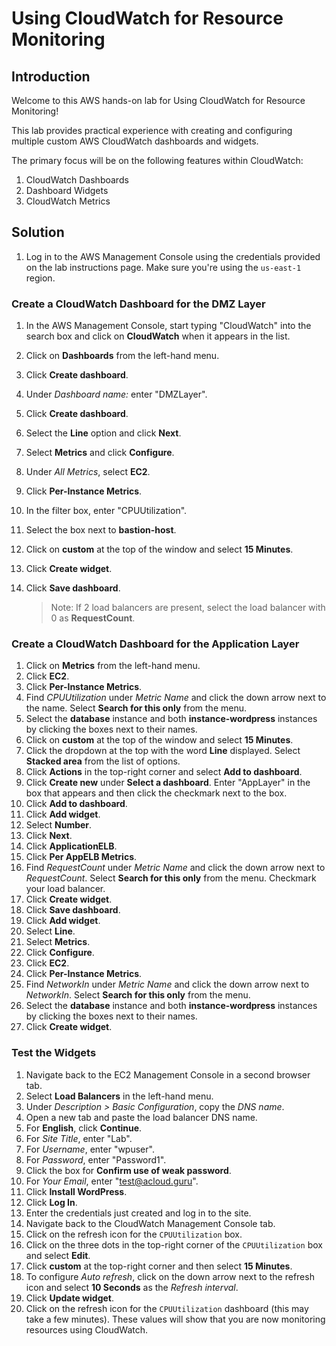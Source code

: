 # Using CloudWatch for Resource Monitoring

## Introduction

Welcome to this AWS hands-on lab for Using CloudWatch for Resource Monitoring!

This lab provides practical experience with creating and configuring multiple custom AWS CloudWatch dashboards and widgets.

The primary focus will be on the following features within CloudWatch:

1. CloudWatch Dashboards
2. Dashboard Widgets
3. CloudWatch Metrics

## Solution

1. Log in to the AWS Management Console using the credentials provided on the lab instructions page. Make sure you're using the `us-east-1` region.

### Create a CloudWatch Dashboard for the DMZ Layer

1. In the AWS Management Console, start typing "CloudWatch" into the search box and click on **CloudWatch** when it appears in the list.

2. Click on **Dashboards** from the left-hand menu.

3. Click **Create dashboard**.

4. Under *Dashboard name:* enter "DMZLayer".

5. Click **Create dashboard**.

6. Select the **Line** option and click **Next**.

7. Select **Metrics** and click **Configure**.

8. Under *All Metrics*, select **EC2**.

9. Click **Per-Instance Metrics**.

10. In the filter box, enter "CPUUtilization".

11. Select the box next to **bastion-host**.

12. Click on **custom** at the top of the window and select **15 Minutes**.

13. Click **Create widget**.

14. Click **Save dashboard**.

    > Note: If 2 load balancers are present, select the load balancer with 0 as **RequestCount**.

### Create a CloudWatch Dashboard for the Application Layer

1. Click on **Metrics** from the left-hand menu.
2. Click **EC2**.
3. Click **Per-Instance Metrics**.
4. Find *CPUUtilization* under *Metric Name* and click the down arrow next to the name. Select **Search for this only** from the menu.
5. Select the **database** instance and both **instance-wordpress** instances by clicking the boxes next to their names.
6. Click on **custom** at the top of the window and select **15 Minutes**.
7. Click the dropdown at the top with the word **Line** displayed. Select **Stacked area** from the list of options.
8. Click **Actions** in the top-right corner and select **Add to dashboard**.
9. Click **Create new** under **Select a dashboard**. Enter "AppLayer" in the box that appears and then click the checkmark next to the box.
10. Click **Add to dashboard**.
11. Click **Add widget**.
12. Select **Number**.
13. Click **Next**.
14. Click **ApplicationELB**.
15. Click **Per AppELB Metrics**.
16. Find *RequestCount* under *Metric Name* and click the down arrow next to *RequestCount*. Select **Search for this only** from the menu. Checkmark your load balancer.
17. Click **Create widget**.
18. Click **Save dashboard**.
19. Click **Add widget**.
20. Select **Line**.
21. Select **Metrics**.
22. Click **Configure**.
23. Click **EC2**.
24. Click **Per-Instance Metrics**.
25. Find *NetworkIn* under *Metric Name* and click the down arrow next to *NetworkIn*. Select **Search for this only** from the menu.
26. Select the **database** instance and both **instance-wordpress** instances by clicking the boxes next to their names.
27. Click **Create widget**.

### Test the Widgets

1. Navigate back to the EC2 Management Console in a second browser tab.
2. Select **Load Balancers** in the left-hand menu.
3. Under *Description > Basic Configuration*, copy the *DNS name*.
4. Open a new tab and paste the load balancer DNS name.
5. For **English**, click **Continue**.
6. For *Site Title*, enter "Lab".
7. For *Username*, enter "wpuser".
8. For *Password*, enter "Password1".
9. Click the box for **Confirm use of weak password**.
10. For *Your Email*, enter "test@acloud.guru".
11. Click **Install WordPress**.
12. Click **Log In**.
13. Enter the credentials just created and log in to the site.
14. Navigate back to the CloudWatch Management Console tab.
15. Click on the refresh icon for the `CPUUtilization` box.
16. Click on the three dots in the top-right corner of the `CPUUtilization` box and select **Edit**.
17. Click **custom** at the top-right corner and then select **15 Minutes**.
18. To configure *Auto refresh*, click on the down arrow next to the refresh icon and select **10 Seconds** as the *Refresh interval*.
19. Click **Update widget**.
20. Click on the refresh icon for the `CPUUtilization` dashboard (this may take a few minutes). These values will show that you are now monitoring resources using CloudWatch.
